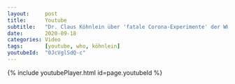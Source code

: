 ```yaml
---
layout:     post
title:      Youtube
subtitle:   "Dr. Claus Köhnlein über 'fatale Corona-Experimente' der WHO"
date:       2020-09-18
categories: Video
tags:       [youtube, who, köhnlein]
youtubeId:  "0JcVglSdQ-c"
---
```

{% include youtubePlayer.html id=page.youtubeId %}
